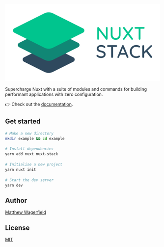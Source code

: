 <p align="center"><img style="width:600px" src="assets/banner.png"/></p>

Supercharge Nuxt with a suite of modules and commands for building performant applications with zero configuration.

👉 Check out the [documentation](https://nuxtstack.org).

## Get started

```bash
# Make a new directory
mkdir example && cd example

# Install dependencies
yarn add nuxt nuxt-stack

# Initialise a new project
yarn nuxt init

# Start the dev server
yarn dev
```

## Author

[Matthew Wagerfield](https://github.com/wagerfield)

## License

[MIT](https://github.com/wagerfield/nuxt-stack/blob/master/license)
